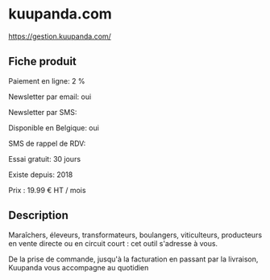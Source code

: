 # kuupanda.com
https://gestion.kuupanda.com/

## Fiche produit

Paiement en ligne:  2 %

Newsletter par email: oui

Newsletter par SMS:  

Disponible en Belgique: oui

SMS de rappel de RDV:

Essai gratuit: 30 jours

Existe depuis: 2018

Prix : 19.99 € HT / mois

## Description

Maraîchers, éleveurs, transformateurs, boulangers, viticulteurs, producteurs en vente directe ou en circuit court : cet outil s'adresse à vous.

De la prise de commande, jusqu'à la facturation en passant par la livraison, Kuupanda vous accompagne au quotidien

 